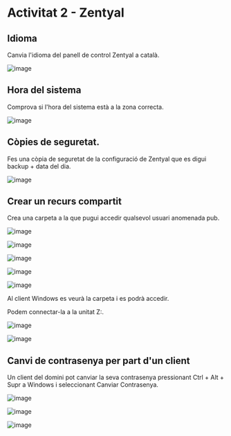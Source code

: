 # Activitat 2 - Zentyal

## Idioma

Canvia l'idioma del panell de control Zentyal a català.

![image](https://github.com/user-attachments/assets/b8ac4e95-9ebe-4091-b203-596ad8d8453d)

## Hora del sistema

Comprova si l'hora del sistema està a la zona correcta.

![image](https://github.com/user-attachments/assets/4d93a35b-74e2-4848-bfe9-dc596acfea2b)

## Còpies de seguretat.

Fes una còpia de seguretat de la configuració de Zentyal que es digui backup + data del dia.

![image](https://github.com/user-attachments/assets/41b23338-0f39-4029-9a82-f84394a13d0e)

## Crear un recurs compartit

Crea una carpeta a la que pugui accedir qualsevol usuari anomenada pub.

![image](https://github.com/user-attachments/assets/8d673f99-3ee5-45b1-a185-25bff7cbc142)

![image](https://github.com/user-attachments/assets/7559796b-b692-4b8a-8c6f-24e162f503c8)

![image](https://github.com/user-attachments/assets/80cb4317-693c-42ac-bd57-ff171f43b300)

![image](https://github.com/user-attachments/assets/ed0dc1c4-b2a2-4538-a0f7-6970355519e6)

![image](https://github.com/user-attachments/assets/a04820b0-fe8b-45fd-a1ef-c7673e4fb06b)

Al client Windows es veurà la carpeta i es podrà accedir.

Podem connectar-la a la unitat Z:.

![image](https://github.com/user-attachments/assets/7640e31a-054b-4f99-a329-ebf9c775fe5c)

![image](https://github.com/user-attachments/assets/a62076b9-7485-462a-8a2b-e6ba59471983)

## Canvi de contrasenya per part d'un client

Un client del domini pot canviar la seva contrasenya pressionant Ctrl + Alt + Supr a Windows i seleccionant Canviar Contrasenya.

![image](https://github.com/user-attachments/assets/5f3d4219-34c9-4f2c-9fad-00fc9e9f941f)

![image](https://github.com/user-attachments/assets/efb1d3bd-aa92-4f73-8562-f0696f3e3f73)

![image](https://github.com/user-attachments/assets/68806a50-78a8-47eb-b8de-f54acd4dd6ac)



